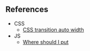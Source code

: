 ## References

* CSS
  * [CSS transition auto width](https://stackoverflow.com/questions/38643529/css-transition-auto-width)
* JS
  * [Where should I put <script> tags in HTML markup?](https://stackoverflow.com/questions/436411/where-should-i-put-script-tags-in-html-markup)
  * [`input` event](https://developer.mozilla.org/en-US/docs/Web/Events/input)
  * [Best way to track onchange as-you-type in input type=“text”?](https://stackoverflow.com/questions/574941/best-way-to-track-onchange-as-you-type-in-input-type-text/26202266#26202266)